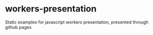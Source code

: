 # workers-presentation
Static examples for javascript workers presentation, presented through github pages

